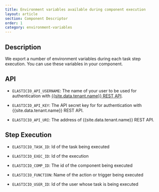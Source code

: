 ```yaml
---
title: Environment variables available during component execution
layout: article
section: Component Descriptor
order: 1
category: environment-variables
---
```


## Description

We export a number of environment variables during each task step execution. You can use these variables in your component.

## API
  * `ELASTICIO_API_USERNAME`: The name of your user to be used for authentication with [{{site.data.tenant.name}} REST API](https://api.elastic.io/docs/#introduction).

  * `ELASTICIO_API_KEY`: The API secret key for for authentication with {{site.data.tenant.name}} REST API.

  * `ELASTICIO_API_URI`: The address of {{site.data.tenant.name}} REST API.

## Step Execution

  * `ELASTICIO_TASK_ID`: Id of the task being executed

  * `ELASTICIO_EXEC_ID`: Id of the execution

  * `ELASTICIO_COMP_ID`: The id of the component being executed

  * `ELASTICIO_FUNCTION`: Name of the action or trigger being executed

  * `ELASTICIO_USER_ID`: Id of the user whose task is being executed
